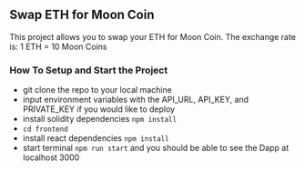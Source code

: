 ## Swap ETH for Moon Coin

This project allows you to swap your ETH for Moon Coin. The exchange rate is: 1 ETH = 10 Moon Coins

### How To Setup and Start the Project
- git clone the repo to your local machine
- input environment variables with the API_URL, API_KEY, and PRIVATE_KEY if you would like to deploy
- install solidity dependencies `npm install`
- `cd frontend`
- install react dependencies `npm install`
- start terminal `npm run start` and you should be able to see the Dapp at localhost 3000
